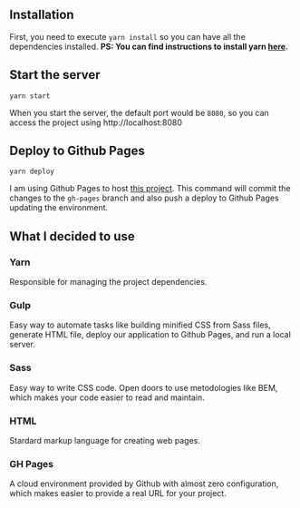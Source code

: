 ## Installation
First, you need to execute `yarn install` so you can have all the dependencies installed.
**PS: You can find instructions to install yarn [here](https://yarnpkg.com/en/docs/install).**

## Start the server
```
yarn start
```
When you start the server, the default port would be `8080`, so you can access the project using http://localhost:8080

## Deploy to Github Pages
```
yarn deploy
```
I am using Github Pages to host [this project](https://thiagonzalez.github.io/bootstrap-template/). 
This command will commit the changes to the `gh-pages` branch and also push a deploy to Github Pages updating the environment.

## What I decided to use

### Yarn
Responsible for managing the project dependencies.

### Gulp
Easy way to automate tasks like building minified CSS from Sass files, generate HTML file, deploy our application to Github Pages, and run a local server. 

### Sass
Easy way to write CSS code. Open doors to use metodologies like BEM, which makes your code easier to read and maintain.

### HTML
Stardard markup language for creating web pages.

### GH Pages
A cloud environment provided by Github with almost zero configuration, which makes easier to provide a real URL for your project.